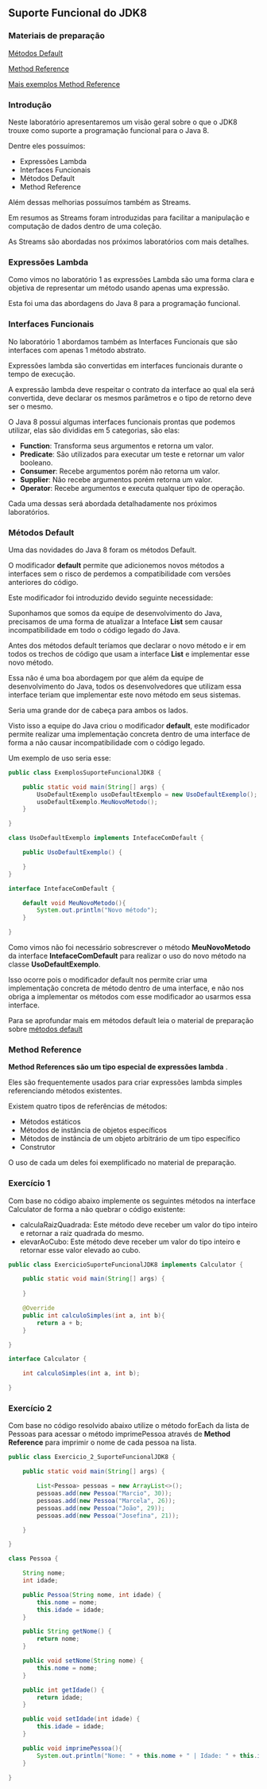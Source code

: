 ## Suporte Funcional do JDK8



### Materiais de preparação

[Métodos Default](https://dzone.com/articles/interface-default-methods-java)

[Method Reference](https://www.baeldung.com/java-method-references)

[Mais exemplos Method Reference](https://www.javatpoint.com/java-8-method-reference)





### Introdução

Neste laboratório apresentaremos um visão geral sobre o que o JDK8 trouxe como suporte a programação funcional para o Java 8.

Dentre eles possuímos:

* Expressões Lambda
* Interfaces Funcionais
* Métodos Default
* Method Reference



Além dessas melhorias possuímos também as Streams.

Em resumos as Streams foram introduzidas para facilitar a manipulação e computação de dados dentro de uma coleção.

As Streams são abordadas nos próximos laboratórios com mais detalhes.



### Expressões Lambda

Como vimos no laboratório 1 as expressões Lambda são uma forma clara e objetiva de representar um método usando apenas uma expressão.

Esta foi uma das abordagens do Java 8 para a programação funcional.



### Interfaces Funcionais

No laboratório 1 abordamos também as Interfaces Funcionais que são interfaces com apenas 1 método abstrato.

Expressões lambda são convertidas em interfaces funcionais durante o tempo de execução.

A expressão lambda deve respeitar o contrato da interface ao qual ela será convertida, deve declarar os mesmos parâmetros e o tipo de retorno deve ser o mesmo.

O Java 8 possui algumas interfaces funcionais prontas que podemos utilizar, elas são divididas em 5 categorias, são elas:

* **Function**: Transforma seus argumentos e retorna um valor.
* **Predicate**: São utilizados para executar um teste e retornar um valor booleano.
* **Consumer**: Recebe argumentos porém não retorna um valor.
* **Supplier**: Não recebe argumentos porém retorna um valor.
* **Operator**: Recebe argumentos e executa qualquer tipo de operação.

Cada uma dessas será abordada detalhadamente nos próximos laboratórios.



### Métodos Default

Uma das novidades do Java 8 foram os métodos Default.

O modificador **default** permite que adicionemos novos métodos a interfaces sem o risco de perdemos a compatibilidade com versões anteriores do código.

Este modificador foi introduzido devido seguinte necessidade:

Suponhamos que somos da equipe de desenvolvimento do Java, precisamos de uma forma de atualizar a Inteface **List** sem causar incompatibilidade em todo o código legado do Java.

Antes dos métodos default teríamos que declarar o novo método e ir em todos os trechos de código que usam a interface **List** e implementar esse novo método.

Essa não é uma boa abordagem por que além da equipe de desenvolvimento do Java, todos os desenvolvedores que utilizam essa interface teriam que implementar este novo método em seus sistemas.

Seria uma grande dor de cabeça para ambos os lados.

Visto isso a equipe do Java criou o modificador **default**, este modificador permite realizar uma implementação concreta dentro de uma interface de forma a não causar incompatibilidade com o código legado.

Um exemplo de uso seria esse:

```java
public class ExemplosSuporteFuncionalJDK8 {

    public static void main(String[] args) {
        UsoDefaultExemplo usoDefaultExemplo = new UsoDefaultExemplo();
        usoDefaultExemplo.MeuNovoMetodo();
    }

}

class UsoDefaultExemplo implements IntefaceComDefault {

    public UsoDefaultExemplo() {

    }
}

interface IntefaceComDefault {

    default void MeuNovoMetodo(){
        System.out.println("Novo método");
    }

}
```

Como vimos não foi necessário sobrescrever o método **MeuNovoMetodo** da interface **IntefaceComDefault** para realizar o uso do novo método na classe **UsoDefaultExemplo**.

Isso ocorre pois o modificador default nos permite criar uma implementação concreta de método dentro de uma interface, e não nos obriga a implementar os métodos com esse modificador ao usarmos essa interface.

Para se aprofundar mais em métodos default leia o material de preparação sobre [métodos default]([https://medium.com/@RafaelSermenho/m%C3%A9todos-default-java-8-d0ca312fea47](https://medium.com/@RafaelSermenho/métodos-default-java-8-d0ca312fea47))



### Method Reference

**Method References são um tipo especial de expressões lambda** .

Eles são frequentemente usados para criar expressões lambda simples referenciando métodos existentes.

Existem quatro tipos de referências de métodos:

- Métodos estáticos
- Métodos de instância de objetos específicos
- Métodos de instância de um objeto arbitrário de um tipo específico
- Construtor



O uso de cada um deles foi exemplificado no material de preparação.



### Exercício 1

Com base no código abaixo implemente os seguintes métodos na interface Calculator de forma a não quebrar o código existente:

* calculaRaizQuadrada: Este método deve receber um valor do tipo inteiro e retornar a raiz quadrada do mesmo.
* elevarAoCubo: Este método deve receber um valor do tipo inteiro e retornar esse valor elevado ao cubo.

```java
public class ExercicioSuporteFuncionalJDK8 implements Calculator {

    public static void main(String[] args) {
        
    }

    @Override
    public int calculoSimples(int a, int b){
        return a + b;
    }

}

interface Calculator {

    int calculoSimples(int a, int b);

}
```



### Exercício 2

Com base no código resolvido abaixo utilize o método forEach da lista de Pessoas para acessar o método imprimePessoa através de **Method Reference** para imprimir o nome de cada pessoa na lista.

```java
public class Exercicio_2_SuporteFuncionalJDK8 {

    public static void main(String[] args) {

        List<Pessoa> pessoas = new ArrayList<>();
        pessoas.add(new Pessoa("Marcio", 30));
        pessoas.add(new Pessoa("Marcela", 26));
        pessoas.add(new Pessoa("João", 29));
        pessoas.add(new Pessoa("Josefina", 21));

    }

}

class Pessoa {

    String nome;
    int idade;

    public Pessoa(String nome, int idade) {
        this.nome = nome;
        this.idade = idade;
    }

    public String getNome() {
        return nome;
    }

    public void setNome(String nome) {
        this.nome = nome;
    }

    public int getIdade() {
        return idade;
    }

    public void setIdade(int idade) {
        this.idade = idade;
    }

    public void imprimePessoa(){
        System.out.println("Nome: " + this.nome + " | Idade: " + this.idade);
    }

}
```


